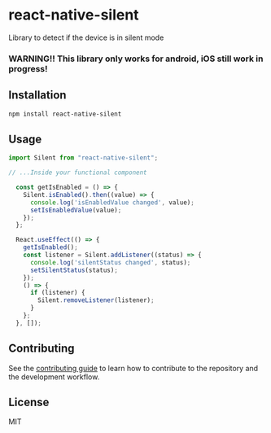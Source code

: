 # react-native-silent

Library to detect if the device is in silent mode

### WARNING!! This library only works for android, iOS still work in progress!

## Installation

```sh
npm install react-native-silent
```

## Usage

```js
import Silent from "react-native-silent";

// ...Inside your functional component

  const getIsEnabled = () => {
    Silent.isEnabled().then((value) => {
      console.log('isEnabledValue changed', value);
      setIsEnabledValue(value);
    });
  };

  React.useEffect(() => {
    getIsEnabled();
    const listener = Silent.addListener((status) => {
      console.log('silentStatus changed', status);
      setSilentStatus(status);
    });
    () => {
      if (listener) {
        Silent.removeListener(listener);
      }
    };
  }, []);
```

## Contributing

See the [contributing guide](CONTRIBUTING.md) to learn how to contribute to the repository and the development workflow.

## License

MIT
